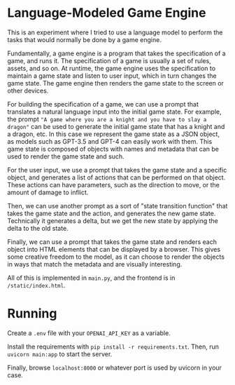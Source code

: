 # Language-Modeled Game Engine

This is an experiment where I tried to use a language model to perform the
tasks that would normally be done by a game engine. 

Fundamentally, a game engine is a program that takes the specification of a 
game, and runs it. The specification of a game is usually a set of rules,
assets, and so on. At runtime, the game engine uses the specification 
to maintain a game state and listen to user input, which in turn changes
the game state. The game engine then renders the game state to the screen 
or other devices.

For building the specification of a game, we can use a prompt that translates
a natural language input into the initial game state. For example, the prompt
`"A game where you are a knight and you have to slay a dragon"` can be used
to generate the initial game state that has a knight and a dragon, etc. In 
this case we represent the game state as a JSON object, as models such as
GPT-3.5 and GPT-4 can easily work with them. This game state is composed
of objects with names and metadata that can be used to render the game state
and such. 

For the user input, we use a prompt that takes the game state and a specific
object, and generates a list of actions that can be performed on that object.
These actions can have parameters, such as the direction to move, or the
amount of damage to inflict. 

Then, we can use another prompt as a sort of "state transition function" that
takes the game state and the action, and generates the new game state. 
Technically it generates a delta, but we get the new state by applying the
delta to the old state. 

Finally, we can use a prompt that takes the game state and renders each object
into HTML elements that can be displayed by a browser. This gives some creative
freedom to the model, as it can choose to render the objects in ways that
match the metadata and are visually interesting.

All of this is implemented in `main.py`, and the frontend is in 
`/static/index.html`.

# Running 

Create a `.env` file with your `OPENAI_API_KEY` as a variable. 

Install the requirements with `pip install -r requirements.txt`. Then, run
`uvicorn main:app` to start the server. 

Finally, browse `localhost:8000` or whatever port is used by uvicorn in your
case.
